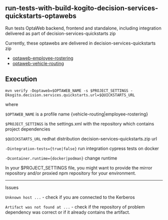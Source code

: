 run-tests-with-build-kogito-decision-services-quickstarts-optawebs
------------------------------------
Run tests OptaWeb backend, frontend and standalone, including integration delivered as part of decision-services-quickstarts zip

Currently, these optawebs are delivered in decision-services-quickstarts zip
- [optaweb-employee-rostering](https://github.com/kiegroup/optaweb-employee-rostering)
- [optaweb-vehicle-routing](https://github.com/kiegroup/optaweb-vehicle-routing)

Execution
-------------------------------------
`mvn verify -Doptaweb=$OPTAWEB_NAME -s $PROJECT_SETTINGS -Dkogito.decision.services.quickstarts.url=$QUICKSTARTS_URL`

where 

`$OPTAWEB_NAME` is a profile name {vehicle-routing|employee-rostering} 

`$PROJECT_SETTINGS` is the settings.xml with the repository which contains project dependencies

`$QUICKSTARTS_URL` redhat distribution decision-services-quickstarts.zip url

`-Dintegration-tests={true|false}` run integration cypress tests on docker

`-Dcontainer.runtime={docker|podman}` change runtime

In your $PROJECT_SETTINGS file, you might want to provide the mirror repository and/or proxied npm repository for your environment.

---------------------------------------
Issues

`Unknown host ...` -  check if you are connected to the Kerberos

`Artifact was not found at ...` - check if the repository of problem dependency was correct or if it already contains the artifact.